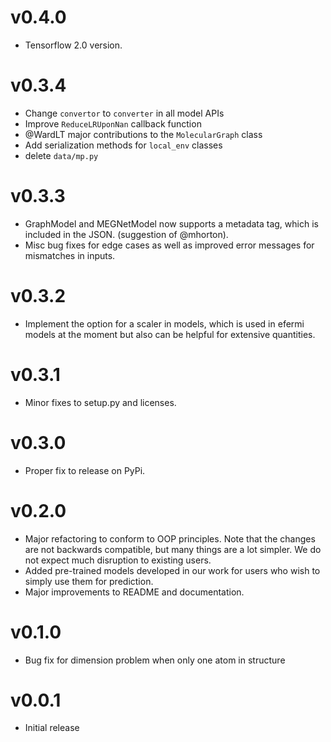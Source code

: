 # v0.4.0
* Tensorflow 2.0 version.

# v0.3.4
* Change `convertor` to `converter` in all model APIs
* Improve `ReduceLRUponNan` callback function
* @WardLT major contributions to the `MolecularGraph` class
* Add serialization methods for `local_env` classes
* delete `data/mp.py`  

# v0.3.3
* GraphModel and MEGNetModel now supports a metadata tag, which is included in
  the JSON. (suggestion of @mhorton).
* Misc bug fixes for edge cases as well as improved error messages for
  mismatches in inputs.

# v0.3.2
* Implement the option for a scaler in models, which is used in efermi models at
  the moment but also can be helpful for extensive quantities.

# v0.3.1
* Minor fixes to setup.py and licenses.

# v0.3.0
* Proper fix to release on PyPi.

# v0.2.0
* Major refactoring to conform to OOP principles. Note that the
  changes are not backwards compatible, but many things are a lot
  simpler. We do not expect much disruption to existing users.
* Added pre-trained models developed in our work for users who
  wish to simply use them for prediction.
* Major improvements to README and documentation.

# v0.1.0

* Bug fix for dimension problem when only one atom in structure

# v0.0.1

* Initial release
